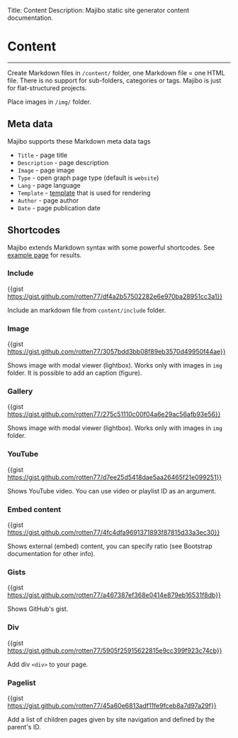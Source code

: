 Title: Content
Description: Majibo static site generator content documentation.

# Content

----

Create Markdown files in `/content/` folder, one Markdown file = one HTML file. There is no support for sub-folders, categories or tags. Majibo is just for flat-structured projects.

Place images in `/img/` folder.

## Meta data

Majibo supports these Markdown meta data tags

* `Title` - page title
* `Description` - page description
* `Image` - page image
* `Type` - open graph page type (default is `website`)
* `Lang` - page language
* `Template` - [template](./templates.html) that is used for rendering
* `Author` - page author
* `Date` - page publication date

## Shortcodes

Majibo extends Markdown syntax with some powerful shortcodes. See [example page](./example.html) for results.

### Include

{{gist https://gist.github.com/rotten77/df4a2b57502282e6e970ba28951cc3a1}}

Include an markdown file from `content/include` folder.

### Image

{{gist https://gist.github.com/rotten77/3057bdd3bb08f89eb3570d49950f44ae}}

Shows image with modal viewer (lightbox). Works only with images in `img` folder. It is possible to add an caption (figure).

### Gallery

{{gist https://gist.github.com/rotten77/275c51110c00f04a6e29ac56afb93e56}}

Shows image with modal viewer (lightbox). Works only with images in `img` folder.

### YouTube

{{gist https://gist.github.com/rotten77/d7ee25d5418dae5aa26465f21e099251}}

Shows YouTube video. You can use video or playlist ID as an argument.

### Embed content

{{gist https://gist.github.com/rotten77/4fc4dfa9691371893f87815d33a3ec30}}

Shows external (embed) content, you can specify ratio (see Bootstrap documentation for other info).

### Gists

{{gist https://gist.github.com/rotten77/a467387ef368e0414e879eb16531f8db}}

Shows GitHub's gist.

### Div

{{gist https://gist.github.com/rotten77/5905f25915622815e9cc399f923c74cb}}

Add div `<div>` to your page.

### Pagelist

{{gist https://gist.github.com/rotten77/45a60e6813adf11fe9fceb8a7d97a29f}}

Add a list of children pages given by site navigation and defined by the parent's ID.